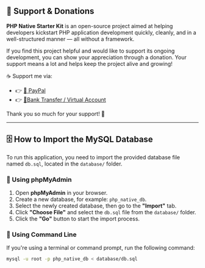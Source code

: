 ## 🙌 Support & Donations

**PHP Native Starter Kit** is an open-source project aimed at helping developers kickstart PHP application development quickly, cleanly, and in a well-structured manner — all without a framework.

If you find this project helpful and would like to support its ongoing development, you can show your appreciation through a donation. Your support means a lot and helps keep the project alive and growing!

☕ Support me via:

- 👉 [💸 PayPal](https://paypal.me/anwarsptr)
- 👉 [💖Bank Transfer / Virtual Account](https://anwarsptr.com/profile#paymentMethod)

Thank you so much for your support! 🙏

---

## 🗄️ How to Import the MySQL Database

To run this application, you need to import the provided database file named `db.sql`, located in the `database/` folder.

### 🔹 Using phpMyAdmin

1. Open **phpMyAdmin** in your browser.
2. Create a new database, for example: `php_native_db`.
3. Select the newly created database, then go to the **"Import"** tab.
4. Click **"Choose File"** and select the `db.sql` file from the `database/` folder.
5. Click the **"Go"** button to start the import process.

### 🔹 Using Command Line

If you're using a terminal or command prompt, run the following command:

```bash
mysql -u root -p php_native_db < database/db.sql
